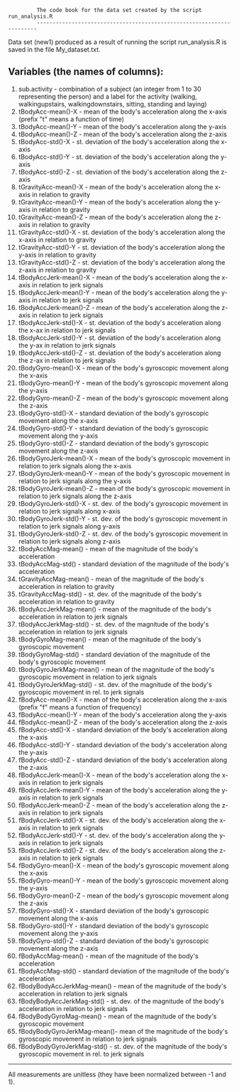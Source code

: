              The code book for the data set created by the script run_analysis.R
             ----------------------------------------------------------------------
 Data set (new1) produced as a result of running the script run_analysis.R is saved in the file My_dataset.txt.

 Variables (the names of columns):
 --------------------------------
 1. sub.activity 		- combination of a subject (an integer from 1 to 30 representing the person) and
                                  a label for the activity (walking, walkingupstairs, walkingdownstairs,
                                  sitting, standing and laying)
 2. tBodyAcc-mean()-X		- mean of the body's acceleration along the x-axis 
                                  (prefix "t" means a function of time)
 3. tBodyAcc-mean()-Y		- mean of the body's acceleration along the y-axis 
 4. tBodyAcc-mean()-Z		- mean of the body's acceleration along the z-axis
 5. tBodyAcc-std()-X		- st. deviation of the body's acceleration along the x-axis 
 6. tBodyAcc-std()-Y 		- st. deviation of the body's acceleration along the y-axis
 7. tBodyAcc-std()-Z		- st. deviation of the body's acceleration along the z-axis
 8. tGravityAcc-mean()-X	- mean of the body's acceleration along the x-axis in relation to gravity
 9. tGravityAcc-mean()-Y	- mean of the body's acceleration along the y-axis in relation to gravity
10. tGravityAcc-mean()-Z	- mean of the body's acceleration along the z-axis in relation to gravity
11. tGravityAcc-std()-X		- st. deviation of the body's acceleration along the x-axis in relation to gravity
12. tGravityAcc-std()-Y		- st. deviation of the body's acceleration along the y-axis in relation to gravity
13. tGravityAcc-std()-Z		- st. deviation of the body's acceleration along the z-axis in relation to gravity
14. tBodyAccJerk-mean()-X	- mean of the body's acceleration along the x-axis in relation to jerk signals
15. tBodyAccJerk-mean()-Y	- mean of the body's acceleration along the y-axis in relation to jerk signals
16. tBodyAccJerk-mean()-Z	- mean of the body's acceleration along the z-axis in relation to jerk signals
17. tBodyAccJerk-std()-X	- st. deviation of the body's acceleration along the x-ax in relation to jerk signals
18. tBodyAccJerk-std()-Y	- st. deviation of the body's acceleration along the y-ax in relation to jerk signals
19. tBodyAccJerk-std()-Z	- st. deviation of the body's acceleration along the z-ax in relation to jerk signals
20. tBodyGyro-mean()-X		- mean of the body's gyroscopic movement along the x-axis
21. tBodyGyro-mean()-Y		- mean of the body's gyroscopic movement along the y-axis
22. tBodyGyro-mean()-Z		- mean of the body's gyroscopic movement along the z-axis
23. tBodyGyro-std()-X		- standard deviation of the body's gyroscopic movement along the x-axis
24. tBodyGyro-std()-Y		- standard deviation of the body's gyroscopic movement along the y-axis
25. tBodyGyro-std()-Z		- standard deviation of the body's gyroscopic movement along the z-axis
26. tBodyGyroJerk-mean()-X	- mean of the body's gyroscopic movement in relation to jerk signals along the x-axis
27. tBodyGyroJerk-mean()-Y	- mean of the body's gyroscopic movement in relation to jerk signals along the y-axis
28. tBodyGyroJerk-mean()-Z	- mean of the body's gyroscopic movement in relation to jerk signals along the z-axis
29. tBodyGyroJerk-std()-X	- st. dev. of the body's gyroscopic movement in relation to jerk signals along x-axis
30. tBodyGyroJerk-std()-Y	- st. dev. of the body's gyroscopic movement in relation to jerk signals along y-axis
31. tBodyGyroJerk-std()-Z	- st. dev. of the body's gyroscopic movement in relation to jerk signals along z-axis
32. tBodyAccMag-mean()		- mean of the magnitude of the body's acceleration
33. tBodyAccMag-std()		- standard deviation of the magnitude of the body's acceleration
34. tGravityAccMag-mean()	- mean of the magnitude of the body's acceleration in relation to gravity
35. tGravityAccMag-std()	- st. dev. of the magnitude of the body's acceleration in relation to gravity
36. tBodyAccJerkMag-mean()	- mean of the magnitude of the body's acceleration in relation to jerk signals
37. tBodyAccJerkMag-std()	- st. dev. of the magnitude of the body's acceleration in relation to jerk signals
38. tBodyGyroMag-mean()		- mean of the magnitude of the body's gyroscopic movement
39. tBodyGyroMag-std()		- standard deviation of the magnitude of the body's gyroscopic movement
40. tBodyGyroJerkMag-mean()	- mean of the magnitude of the body's gyroscopic movement in relation to jerk signals
41. tBodyGyroJerkMag-std()	- st. dev. of the magnitude of the body's gyroscopic movement in rel. to jerk signals
42. fBodyAcc-mean()-X		- mean of the body's acceleration along the x-axis
				  (prefix "f" means a function of frequency)
43. fBodyAcc-mean()-Y		- mean of the body's acceleration along the y-axis
44. fBodyAcc-mean()-Z		- mean of the body's acceleration along the z-axis
45. fBodyAcc-std()-X		- standard deviation of the body's acceleration along the x-axis
46. fBodyAcc-std()-Y		- standard deviation of the body's acceleration along the y-axis
47. fBodyAcc-std()-Z		- standard deviation of the body's acceleration along the z-axis
48. fBodyAccJerk-mean()-X	- mean of the body's acceleration along the x-axis in relation to jerk signals
49. fBodyAccJerk-mean()-Y	- mean of the body's acceleration along the y-axis in relation to jerk signals
50. fBodyAccJerk-mean()-Z	- mean of the body's acceleration along the z-axis in relation to jerk signals
51. fBodyAccJerk-std()-X	- st. dev. of the body's acceleration along the x-axis in relation to jerk signals
52. fBodyAccJerk-std()-Y	- st. dev. of the body's acceleration along the y-axis in relation to jerk signals
53. fBodyAccJerk-std()-Z	- st. dev. of the body's acceleration along the z-axis in relation to jerk signals
54. fBodyGyro-mean()-X		- mean of the body's gyroscopic movement along the x-axis
55. fBodyGyro-mean()-Y		- mean of the body's gyroscopic movement along the y-axis
56. fBodyGyro-mean()-Z		- mean of the body's gyroscopic movement along the z-axis
57. fBodyGyro-std()-X		- standard deviation of the body's gyroscopic movement along the x-axis
58. fBodyGyro-std()-Y		- standard deviation of the body's gyroscopic movement along the y-axis
59. fBodyGyro-std()-Z		- standard deviation of the body's gyroscopic movement along the z-axis
60. fBodyAccMag-mean()		- mean of the magnitude of the body's acceleration
61. fBodyAccMag-std()		- standard deviation of the magnitude of the body's acceleration
62. fBodyBodyAccJerkMag-mean()	- mean of the magnitude of the body's acceleration in relation to jerk signals
63. fBodyBodyAccJerkMag-std()	- st. dev. of the magnitude of the body's acceleration in relation to jerk signals
64. fBodyBodyGyroMag-mean()	- mean of the magnitude of the body's gyroscopic movement
66. fBodyBodyGyroJerkMag-mean()- mean of the magnitude of the body's gyroscopic movement in relation to jerk signals
67. fBodyBodyGyroJerkMag-std() - st. dev. of the magnitude of the body's gyroscopic movement in rel. to jerk signals

---------------------------------------------------------------------------------------------------------
All measurements are unitless (they have been normalized between -1 and 1).

